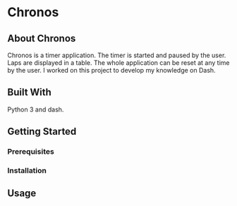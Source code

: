 # Chronos

## About Chronos
Chronos is a timer application. The timer is started and paused by the user. Laps are displayed in a table. The whole application can be reset at any time by the user.
I worked on this project to develop my knowledge on Dash.

## Built With
Python 3 and dash.

## Getting Started

### Prerequisites

### Installation

## Usage

